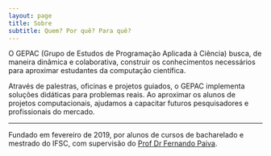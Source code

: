 ```yaml
---
layout: page
title: Sobre
subtitle: Quem? Por quê? Para quê?
---
```


O GEPAC (Grupo de Estudos de Programação Aplicada à Ciência) busca, de maneira
dinâmica e colaborativa, construir os conhecimentos necessários para aproximar
estudantes da computação científica.

Através de palestras, oficinas e projetos guiados, o GEPAC implementa soluções
didáticas para problemas reais. Ao aproximar os alunos de projetos
computacionais, ajudamos a capacitar futuros pesquisadores e profissionais do
mercado.

---

Fundado em fevereiro de 2019, por alunos de cursos de bacharelado e mestrado do
IFSC, com supervisão do
[Prof Dr Fernando Paiva](https://www2.ifsc.usp.br/portal-ifsc/pagina-pessoal-docente/?codigo=7228).
